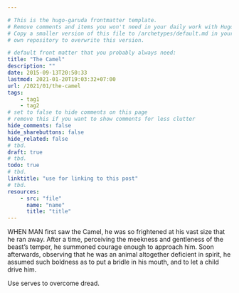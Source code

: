 ```yaml
---

# This is the hugo-garuda frontmatter template.
# Remove comments and items you won't need in your daily work with Hugo.
# Copy a smaller version of this file to /archetypes/default.md in your
# own repository to overwrite this version.

# default front matter that you probably always need:
title: "The Camel"
description: ""
date: 2015-09-13T20:50:33
lastmod: 2021-01-20T19:03:32+07:00
url: /2021/01/the-camel
tags:
    - tag1
    - tag2
# set to false to hide comments on this page
# remove this if you want to show comments for less clutter
hide_comments: false
hide_sharebuttons: false
hide_related: false
# tbd.
draft: true
# tbd.
todo: true
# tbd.
linktitle: "use for linking to this post"
# tbd.
resources:
    - src: "file"
      name: "name"
      title: "title"
---
```

WHEN MAN first saw the Camel, he was so frightened at his vast size that he ran away. After a time, perceiving the meekness and gentleness of the beast’s temper, he summoned courage enough to approach him. Soon afterwards, observing that he was an animal altogether deficient in spirit, he assumed such boldness as to put a bridle in his mouth, and to let a child drive him.

Use serves to overcome dread.



